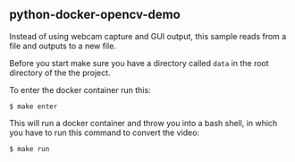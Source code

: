 ## python-docker-opencv-demo

Instead of using webcam capture and GUI output, this sample
reads from a file and outputs to a new file.

Before you start make sure you have a directory
called `data` in the root directory of the the project.

To enter the docker container run this:

	$ make enter

This will run a docker container and throw you into a bash shell,
in which you have to run this command to convert the video:

	$ make run